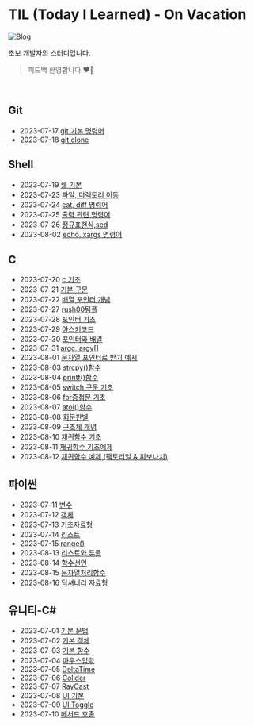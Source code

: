 # TIL (Today I Learned) - On Vacation

[![Blog](https://img.shields.io/badge/Blog-binghe.github.io-green.svg)](https://zeromin41.github.io/)

초보 개발자의 스터디입니다.

> 피드백 환영합니다 ❤️‍🔥

<br>

## Git
 - 2023-07-17 [git 기본 명령어](https://github.com/zeromin41/TIL/blob/main/git/git00.md)
 - 2023-07-18 [git clone](https://github.com/zeromin41/TIL/blob/main/git/git01.md)

## Shell
 - 2023-07-19 [쉘 기본](https://github.com/zeromin41/TIL/blob/main/shell/shell00.md)
 - 2023-07-23 [파일, 디렉토리 이동](https://github.com/zeromin41/TIL/blob/main/shell/shell01.md)
 - 2023-07-24 [cat, diff 명령어](https://github.com/zeromin41/TIL/blob/main/shell/shell02.md)
 - 2023-07-25 [출력 관련 명령어](https://github.com/zeromin41/TIL/blob/main/shell/shell03.md)
 - 2023-07-26 [정규표현식,sed](https://github.com/zeromin41/TIL/blob/main/shell/shell04.md)
 - 2023-08-02 [echo, xargs 명령어](https://github.com/zeromin41/TIL/blob/main/shell/shell05.md)

## C
 - 2023-07-20 [c 기초](https://github.com/zeromin41/TIL/blob/main/C/C00.md)
 - 2023-07-21 [기본 구문](https://github.com/zeromin41/TIL/blob/main/C/C01.md)
 - 2023-07-22 [배열,포인터 개념](https://github.com/zeromin41/TIL/blob/main/C/C02.md)
 - 2023-07-27 [rush00팀플](https://github.com/zeromin41/TIL/blob/main/C/C03.md)
 - 2023-07-28 [포인터 기초](https://github.com/zeromin41/TIL/blob/main/C/C04.md)
 - 2023-07-29 [아스키코드](https://github.com/zeromin41/TIL/blob/main/C/C05.md)
 - 2023-07-30 [포인터와 배열](https://github.com/zeromin41/TIL/blob/main/C/C06.md)
 - 2023-07-31 [argc, argv[]](https://github.com/zeromin41/TIL/blob/main/C/C07.md)
 - 2023-08-01 [문자열 포인터로 받기 예시](https://github.com/zeromin41/TIL/blob/main/C/C08.md)
 - 2023-08-03 [strcpy()함수](https://github.com/zeromin41/TIL/blob/main/C/C09.md)
 - 2023-08-04 [printf()함수](https://github.com/zeromin41/TIL/blob/main/C/C10.md)
 - 2023-08-05 [switch 구문 기초](https://github.com/zeromin41/TIL/blob/main/C/C11.md)
 - 2023-08-06 [for중첩문 기초](https://github.com/zeromin41/TIL/blob/main/C/C12.md)
 - 2023-08-07 [atoi()함수](https://github.com/zeromin41/TIL/blob/main/C/C13.md)
 - 2023-08-08 [회문판별](https://github.com/zeromin41/TIL/blob/main/C/C14.md)
 - 2023-08-09 [구조체 개념](https://github.com/zeromin41/TIL/blob/main/C/C15.md)
 - 2023-08-10 [재귀함수 기초](https://github.com/zeromin41/TIL/blob/main/C/C16.md)
 - 2023-08-11 [재귀함수 기초예제](https://github.com/zeromin41/TIL/blob/main/C/C17.md)
 - 2023-08-12 [재귀함수 예제 (팩토리얼 & 피보나치)](https://github.com/zeromin41/TIL/blob/main/C/C18.md)
## 파이썬
 - 2023-07-11 [변수](https://github.com/zeromin41/TIL/blob/main/Python/Python00.md)
 - 2023-07-12 [객체](https://github.com/zeromin41/TIL/blob/main/Python/Python01.md)
 - 2023-07-13 [기초자료형](https://github.com/zeromin41/TIL/blob/main/Python/Python02.md)
 - 2023-07-14 [리스트](https://github.com/zeromin41/TIL/blob/main/Python/Python03.md)
 - 2023-07-15 [range()](https://github.com/zeromin41/TIL/blob/main/Python/Python04.md)
 - 2023-08-13 [리스트와 튜플](https://github.com/zeromin41/TIL/blob/main/Python/Python05.md)
 - 2023-08-14 [함수선언](https://github.com/zeromin41/TIL/blob/main/Python/Python06.md)
 - 2023-08-15 [문자열처리함수](https://github.com/zeromin41/TIL/blob/main/Python/Python07.md)
 - 2023-08-16 [딕셔너리 자료형](https://github.com/zeromin41/TIL/blob/main/Python/Python08.md)

## 유니티-C#
 - 2023-07-01 [기본 문법](https://github.com/zeromin41/TIL/blob/main/C%23/C%2300.md)
 - 2023-07-02 [기본 객체](https://github.com/zeromin41/TIL/blob/main/C%23/C%2301.md)
 - 2023-07-03 [기본 함수](https://github.com/zeromin41/TIL/blob/main/C%23/C%2302.md)
 - 2023-07-04 [마우스입력](https://github.com/zeromin41/TIL/blob/main/C%23/C%2303.md)
 - 2023-07-05 [DeltaTime](https://github.com/zeromin41/TIL/blob/main/C%23/C%2304.md)
 - 2023-07-06 [Colider](https://github.com/zeromin41/TIL/blob/main/C%23/C%2305.md)
 - 2023-07-07 [RayCast](https://github.com/zeromin41/TIL/blob/main/C%2B%2B/C%2B%2B06.md)
 - 2023-07-08 [UI 기본](https://github.com/zeromin41/TIL/blob/main/C%23/C%2307.md)
 - 2023-07-09 [UI Toggle](https://github.com/zeromin41/TIL/blob/main/C%23/C%2308.md)
 - 2023-07-10 [메서드 호출](https://github.com/zeromin41/TIL/blob/main/C%23/C%2309.md)
